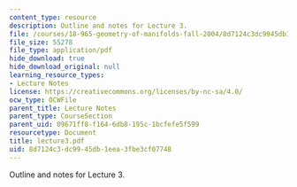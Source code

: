 ```yaml
---
content_type: resource
description: Outline and notes for Lecture 3.
file: /courses/18-965-geometry-of-manifolds-fall-2004/8d7124c3dc9945db1eea3fbe3cf07748_lecture3.pdf
file_size: 55278
file_type: application/pdf
hide_download: true
hide_download_original: null
learning_resource_types:
- Lecture Notes
license: https://creativecommons.org/licenses/by-nc-sa/4.0/
ocw_type: OCWFile
parent_title: Lecture Notes
parent_type: CourseSection
parent_uid: 09671ff8-f164-6db8-195c-1bcfefe5f599
resourcetype: Document
title: lecture3.pdf
uid: 8d7124c3-dc99-45db-1eea-3fbe3cf07748
---
```

Outline and notes for Lecture 3.